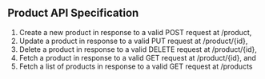 ## Product API Specification 

1. Create a new product in response to a valid POST request at /product,
1. Update a product in response to a valid PUT request at /product/{id},
1. Delete a product in response to a valid DELETE request at /product/{id},
1. Fetch a product in response to a valid GET request at /product/{id}, and
1. Fetch a list of products in response to a valid GET request at /products